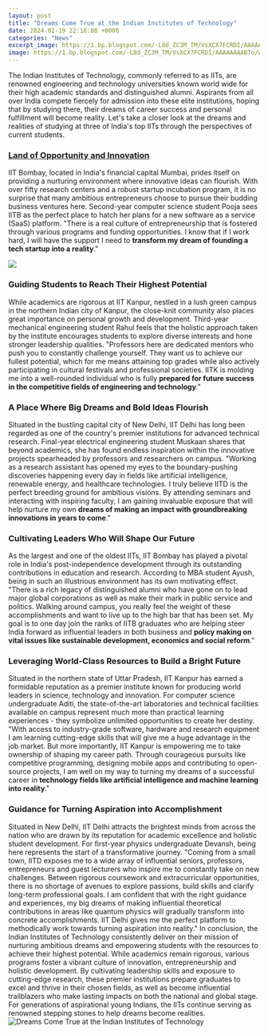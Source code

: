 ```yaml
---
layout: post
title: "Dreams Come True at the Indian Institutes of Technology"
date: 2024-02-19 22:18:08 +0000
categories: "News"
excerpt_image: https://1.bp.blogspot.com/-L8d_ZC3M_TM/VsXCX7FCRDI/AAAAAAAABTo/wx4ECBFsISI/s1600/Mathdept.jpg
image: https://1.bp.blogspot.com/-L8d_ZC3M_TM/VsXCX7FCRDI/AAAAAAAABTo/wx4ECBFsISI/s1600/Mathdept.jpg
---
```


The Indian Institutes of Technology, commonly referred to as IITs, are renowned engineering and technology universities known world wide for their high academic standards and distinguished alumni. Aspirants from all over India compete fiercely for admission into these elite institutions, hoping that by studying there, their dreams of career success and personal fulfillment will become reality. Let's take a closer look at the dreams and realities of studying at three of India's top IITs through the perspectives of current students.
### [Land of Opportunity and Innovation](https://store.fi.io.vn/cdn-cgi/l/email-protection)   
IIT Bombay, located in India's financial capital Mumbai, prides itself on providing a nurturing environment where innovative ideas can flourish. With over fifty research centers and a robust startup incubation program, it is no surprise that many ambitious entrepreneurs choose to pursue their budding business ventures here. Second-year computer science student Pooja sees IITB as the perfect place to hatch her plans for a new software as a service (SaaS) platform. "There is a real culture of entrepreneurship that is fostered through various programs and funding opportunities. I know that if I work hard, I will have the support I need to **transform my dream of founding a tech startup into a reality**." 

![](http://www.kulguru.com/resource/img/photo/university/university_5ee09037543edb93792a1bd334bc9ccb.jpg)
### Guiding Students to Reach Their Highest Potential
While academics are rigorous at IIT Kanpur, nestled in a lush green campus in the northern Indian city of Kanpur, the close-knit community also places great importance on personal growth and development. Third-year mechanical engineering student Rahul feels that the holistic approach taken by the institute encourages students to explore diverse interests and hone stronger leadership qualities. "Professors here are dedicated mentors who push you to constantly challenge yourself. They want us to achieve our fullest potential, which for me means attaining top grades while also actively participating in cultural festivals and professional societies. IITK is molding me into a well-rounded individual who is fully **prepared for future success in the competitive fields of engineering and technology**."
### A Place Where Big Dreams and Bold Ideas Flourish 
Situated in the bustling capital city of New Delhi, IIT Delhi has long been regarded as one of the country's premier institutions for advanced technical research. Final-year electrical engineering student Muskaan shares that beyond academics, she has found endless inspiration within the innovative projects spearheaded by professors and researchers on campus. "Working as a research assistant has opened my eyes to the boundary-pushing discoveries happening every day in fields like artificial intelligence, renewable energy, and healthcare technologies. I truly believe IITD is the perfect breeding ground for ambitious visions. By attending seminars and interacting with inspiring faculty, I am gaining invaluable exposure that will help nurture my own **dreams of making an impact with groundbreaking innovations in years to come**."
### Cultivating Leaders Who Will Shape Our Future 
As the largest and one of the oldest IITs, IIT Bombay has played a pivotal role in India's post-independence development through its outstanding contributions in education and research. According to MBA student Ayush, being in such an illustrious environment has its own motivating effect. "There is a rich legacy of distinguished alumni who have gone on to lead major global corporations as well as make their mark in public service and politics. Walking around campus, you really feel the weight of these accomplishments and want to live up to the high bar that has been set. My goal is to one day join the ranks of IITB graduates who are helping steer India forward as influential leaders in both business and **policy making on vital issues like sustainable development, economics and social reform**."
### Leveraging World-Class Resources to Build a Bright Future
Situated in the northern state of Uttar Pradesh, IIT Kanpur has earned a formidable reputation as a premier institute known for producing world leaders in science, technology and innovation. For computer science undergraduate Aditi, the state-of-the-art laboratories and technical facilities available on campus represent much more than practical learning experiences - they symbolize unlimited opportunities to create her destiny. "With access to industry-grade software, hardware and research equipment I am learning cutting-edge skills that will give me a huge advantage in the job market. But more importantly, IIT Kanpur is empowering me to take ownership of shaping my career path. Through courageous pursuits like competitive programming, designing mobile apps and contributing to open-source projects, I am well on my way to turning my dreams of a successful career in **technology fields like artificial intelligence and machine learning into reality**."  
### Guidance for Turning Aspiration into Accomplishment
Situated in New Delhi, IIT Delhi attracts the brightest minds from across the nation who are drawn by its reputation for academic excellence and holistic student development. For first-year physics undergraduate Devansh, being here represents the start of a transformative journey. "Coming from a small town, IITD exposes me to a wide array of influential seniors, professors, entrepreneurs and guest lecturers who inspire me to constantly take on new challenges. Between rigorous coursework and extracurricular opportunities, there is no shortage of avenues to explore passions, build skills and clarify long-term professional goals. I am confident that with the right guidance and experiences, my big dreams of making influential theoretical contributions in areas like quantum physics will gradually transform into concrete accomplishments. IIT Delhi gives me the perfect platform to methodically work towards turning aspiration into reality."
In conclusion, the Indian Institutes of Technology consistently deliver on their mission of nurturing ambitious dreams and empowering students with the resources to achieve their highest potential. While academics remain rigorous, various programs foster a vibrant culture of innovation, entrepreneurship and holistic development. By cultivating leadership skills and exposure to cutting-edge research, these premier institutions prepare graduates to excel and thrive in their chosen fields, as well as become influential trailblazers who make lasting impacts on both the national and global stage. For generations of aspirational young Indians, the IITs continue serving as renowned stepping stones to help dreams become realities.
![Dreams Come True at the Indian Institutes of Technology](https://1.bp.blogspot.com/-L8d_ZC3M_TM/VsXCX7FCRDI/AAAAAAAABTo/wx4ECBFsISI/s1600/Mathdept.jpg)